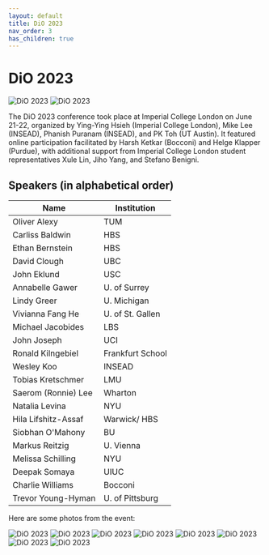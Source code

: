```yaml
---
layout: default
title: DiO 2023
nav_order: 3
has_children: true
---
```


# DiO 2023

![DiO 2023](dio_2023_photos/dio_2023_ic.jpg)
![DiO 2023](dio_2023_photos/dio_2023_icbs.png)

The DiO 2023 conference took place at Imperial College London on June 21-22, organized by Ying-Ying Hsieh (Imperial College London), Mike Lee (INSEAD), Phanish Puranam (INSEAD), and PK Toh (UT Austin). It featured online participation facilitated by Harsh Ketkar (Bocconi) and Helge Klapper (Purdue), with additional support from Imperial College London student representatives Xule Lin, Jiho Yang, and Stefano Benigni.

## Speakers (in alphabetical order)

| Name                | Institution        |
|---------------------|--------------------|
| Oliver Alexy        | TUM                |
| Carliss Baldwin     | HBS                |
| Ethan Bernstein     | HBS                |
| David Clough        | UBC                |
| John Eklund         | USC                |
| Annabelle Gawer     | U. of Surrey       |
| Lindy Greer         | U. Michigan        |
| Vivianna Fang He    | U. of St. Gallen   |
| Michael Jacobides   | LBS                |
| John Joseph         | UCI                |
| Ronald Kilngebiel   | Frankfurt School   |
| Wesley Koo          | INSEAD             |
| Tobias Kretschmer   | LMU                |
| Saerom (Ronnie) Lee | Wharton            |
| Natalia Levina      | NYU                |
| Hila Lifshitz-Assaf | Warwick/ HBS       |
| Siobhan O'Mahony    | BU                 |
| Markus Reitzig      | U. Vienna          |
| Melissa Schilling   | NYU                |
| Deepak Somaya       | UIUC               |
| Charlie Williams    | Bocconi            |
| Trevor Young-Hyman  | U. of Pittsburg    |

Here are some photos from the event:

![DiO 2023](dio_2023_photos/dio_2023_1.jpg)
![DiO 2023](dio_2023_photos/dio_2023_2.jpg)
![DiO 2023](dio_2023_photos/dio_2023_3.jpg)
![DiO 2023](dio_2023_photos/dio_2023_4.jpg)
![DiO 2023](dio_2023_photos/dio_2023_5.jpg)
![DiO 2023](dio_2023_photos/dio_2023_6.jpg)
![DiO 2023](dio_2023_photos/dio_2023_7.jpg)
![DiO 2023](dio_2023_photos/dio_2023_8.jpg)